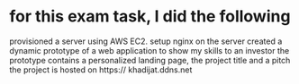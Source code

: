 # for this exam task, I did the following
provisioned a server using AWS EC2.
setup nginx on the server
created a dynamic prototype of a web application to show my skills to an investor 
the prototype contains a personalized landing page, the project title and a pitch
the project is hosted on https:// khadijat.ddns.net

